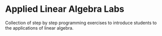 # Applied Linear Algebra Labs
Collection of step by step programming exercises to introduce students to the applications of linear algebra.
